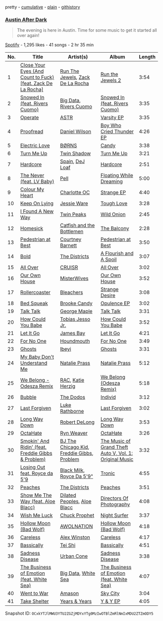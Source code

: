pretty - [cumulative](/playlists/cumulative/50l7KMPuO1jMnpofYHCwV1.md) - [plain](/playlists/plain/50l7KMPuO1jMnpofYHCwV1) - [githistory](https://github.githistory.xyz/mackorone/spotify-playlist-archive/blob/main/playlists/plain/50l7KMPuO1jMnpofYHCwV1)

### [Austin After Dark](https://open.spotify.com/playlist/50l7KMPuO1jMnpofYHCwV1)

> The evening is here in Austin\. Time for some music to get it started all over again!

[Spotify](https://open.spotify.com/user/spotify) - 1,295 likes - 41 songs - 2 hr 35 min

| No. | Title | Artist(s) | Album | Length |
|---|---|---|---|---|
| 1 | [Close Your Eyes \(And Count to Fuck\) \[feat\. Zack De La Rocha\]](https://open.spotify.com/track/76QLGx0NleOYqkDtL7HKIA) | [Run The Jewels](https://open.spotify.com/artist/4RnBFZRiMLRyZy0AzzTg2C), [Zack De La Rocha](https://open.spotify.com/artist/1jKpNUjiz4KXgaAZD5FI9S) | [Run the Jewels 2](https://open.spotify.com/album/2lPYlP4eumsjz6LBG8GCbG) | 3:54 |
| 2 | [Snowed In \(feat\. Rivers Cuomo\)](https://open.spotify.com/track/2Eo5lFZ5QKA6VW6R6HVhfh) | [Big Data](https://open.spotify.com/artist/4S1nvNHWiZLP4rzwmULmUa), [Rivers Cuomo](https://open.spotify.com/artist/4LAz9VRX8Nat9kvIzgkg2v) | [Snowed In \(feat\. Rivers Cuomo\)](https://open.spotify.com/album/1KR3tgq8xAB65DegIMoPZI) | 3:35 |
| 3 | [Operate](https://open.spotify.com/track/3XvIkeomrbYnwIzLUFiYHG) | [ASTR](https://open.spotify.com/artist/3GJhraAgCA8s8XHENnDsXq) | [Varsity EP](https://open.spotify.com/album/0eV5T8tGorjEDamtIHgJCK) | 3:35 |
| 4 | [Proofread](https://open.spotify.com/track/68XR81vAdqzPZSk5k40Zd6) | [Daniel Wilson](https://open.spotify.com/artist/44eNlYXYkIGob3NU82tgLq) | [Boy Who Cried Thunder EP](https://open.spotify.com/album/3hpjE6HYUA3FW5M1ZW6Da8) | 4:26 |
| 5 | [Electric Love](https://open.spotify.com/track/0zulYs8vHhhN0hl8wvYgdv) | [BØRNS](https://open.spotify.com/artist/1KP6TWI40m7p3QBTU6u2xo) | [Candy](https://open.spotify.com/album/3QykM79uWpxMEc3e29D711) | 3:38 |
| 6 | [Turn Me Up](https://open.spotify.com/track/7hBkrgTX9iDsSOZqTPNo68) | [Twin Shadow](https://open.spotify.com/artist/6fLrPFLWLSCrp7gcTZXcKb) | [Turn Me Up](https://open.spotify.com/album/76RKMYtvnNrj44qt97svXp) | 3:21 |
| 7 | [Hardcore](https://open.spotify.com/track/0f8a6FAGGzRa4ZYqk1C1iK) | [Spain](https://open.spotify.com/artist/5CuvtsnyHM7zDKpk63QfTV), [DeJ Loaf](https://open.spotify.com/artist/7kFfY4UjNdNyaeUgLIEbIF) | [Hardcore](https://open.spotify.com/album/62Uc5A3TuHYhvIyyRldtoW) | 2:51 |
| 8 | [The Never \(feat\. LV Baby\)](https://open.spotify.com/track/1klDxguZO5yyksZzmdCDK7) | [Pell](https://open.spotify.com/artist/2O2dI9lY9PnWtAa4OlrgMi) | [Floating While Dreaming](https://open.spotify.com/album/7kfkff7LxoI2UhtDX93YKT) | 5:00 |
| 9 | [Colour My Heart](https://open.spotify.com/track/5powNSLoJPGUE8LWJHTLGy) | [Charlotte OC](https://open.spotify.com/artist/7ySHyUSqpKzGnDqOxLiCFH) | [Strange EP](https://open.spotify.com/album/5OOnz2mXj7Gb8FPGpeEc2b) | 4:40 |
| 10 | [Keep On Lying](https://open.spotify.com/track/5CftrWPkW0duKXnfkyWl3h) | [Jessie Ware](https://open.spotify.com/artist/5Mq7iqCWBzofK39FBqblNc) | [Tough Love](https://open.spotify.com/album/0AQPyk27yOeG8L4KmtJ1xP) | 3:28 |
| 11 | [I Found A New Way](https://open.spotify.com/track/2R6UVm4atvH9jV9BNOeTr4) | [Twin Peaks](https://open.spotify.com/artist/1xD85sp0kecIVuMwUHShxs) | [Wild Onion](https://open.spotify.com/album/1giZtAoxpO0kEFHhhXADXh) | 2:45 |
| 12 | [Homesick](https://open.spotify.com/track/0ibnYgfeSoOq98AxPY1Y3t) | [Catfish and the Bottlemen](https://open.spotify.com/artist/2xaAOVImG2O6lURwqperlD) | [The Balcony](https://open.spotify.com/album/2RySzAMRGrSnXYDf1lY5Ay) | 2:28 |
| 13 | [Pedestrian at Best](https://open.spotify.com/track/7kGXaFUi09CYndPllORUXb) | [Courtney Barnett](https://open.spotify.com/artist/4OOlG5eBXSkSAAEeKjJb5Y) | [Pedestrian at Best](https://open.spotify.com/album/3fQ3BtKOXpLCPT41s9Pvd3) | 3:50 |
| 14 | [Bold](https://open.spotify.com/track/2bGXOLA36nc9V9hKOQkIdg) | [The Districts](https://open.spotify.com/artist/3HZgaiR960RFqx9d4LPraD) | [A Flourish and A Spoil](https://open.spotify.com/album/2NKtrrrgN4cV9hDntaLb0u) | 3:07 |
| 15 | [All Over](https://open.spotify.com/track/2sw0WCGMT1UtIwF9UHtkAT) | [CRUISR](https://open.spotify.com/artist/1jNnM5dm7dzt16IocWCvJc) | [All Over](https://open.spotify.com/album/4fQnI74EUHDBM9Mmww9eCo) | 3:02 |
| 16 | [Our Own House](https://open.spotify.com/track/5ufmXqULgMsDIDSkSaXw1E) | [MisterWives](https://open.spotify.com/artist/5ivCbtrcD5N4rD337xIb2z) | [Our Own House](https://open.spotify.com/album/09bl34G5cWe3hlKND6PNt2) | 3:52 |
| 17 | [Rollercoaster](https://open.spotify.com/track/5L95vS64rG1YMIFm1hLjyZ) | [Bleachers](https://open.spotify.com/artist/2eam0iDomRHGBypaDQLwWI) | [Strange Desire](https://open.spotify.com/album/0cnNCK2xpudXjB8pzsrYy9) | 3:08 |
| 18 | [Bed Squeak](https://open.spotify.com/track/0f7IIkurR8CUhdp8LKbmjK) | [Brooke Candy](https://open.spotify.com/artist/3amwMyDd1uxTBoUZlazZ9m) | [Opulence EP](https://open.spotify.com/album/15KPwLkZDUQAhBGJdCxowa) | 3:02 |
| 19 | [Talk Talk](https://open.spotify.com/track/4ZGsMBaDb4RG2VKrsRDZu0) | [George Maple](https://open.spotify.com/artist/19m3oZKjGSLzVW0OGIAcNg) | [Talk Talk](https://open.spotify.com/album/2eKAy21bn6VJbw0amsJRgS) | 3:31 |
| 20 | [How Could You Babe](https://open.spotify.com/track/3UQM3V4mjS1DuAqucivt1Q) | [Tobias Jesso Jr.](https://open.spotify.com/artist/3RosuARXNIOfNYoJXR7fzA) | [How Could You Babe](https://open.spotify.com/album/366pymIt28pfphDRjYM0BL) | 3:52 |
| 21 | [Let It Go](https://open.spotify.com/track/2ggSyGB5HnVvGDGofu3ITZ) | [James Bay](https://open.spotify.com/artist/4EzkuveR9pLvDVFNx6foYD) | [Let It Go](https://open.spotify.com/album/5jnPO2IuTJbZqdFXZgxgn1) | 4:21 |
| 22 | [For No One](https://open.spotify.com/track/10tLmQStU0VkeZawCBohkO) | [Houndmouth](https://open.spotify.com/artist/7EGwUS3c5dXduO4sMyLWC5) | [For No One](https://open.spotify.com/album/0zAljNFRfXkJAz4OEGWKOz) | 3:49 |
| 23 | [Ghosts](https://open.spotify.com/track/2bqx1nbXAI6ciOxzl2JbVC) | [Ibeyi](https://open.spotify.com/artist/5Q8NEHGX70m1kkojbtm8wa) | [Ghosts](https://open.spotify.com/album/0xkbqzDDv6dtXVxOrQQtpM) | 3:31 |
| 24 | [My Baby Don't Understand Me](https://open.spotify.com/track/1mwwueuXt5NPPtnJyswwA9) | [Natalie Prass](https://open.spotify.com/artist/0EmUT6i9rTu9ZHy1Tl1iuX) | [Natalie Prass](https://open.spotify.com/album/21zH1ohnZ6T0g95ZnUTwBM) | 5:12 |
| 25 | [We Belong \- Odesza Remix](https://open.spotify.com/track/4tO93FtEpqdVA0b9RXK4xI) | [RAC](https://open.spotify.com/artist/4AGwPDdh1y8hochNzHy5HC), [Katie Herzig](https://open.spotify.com/artist/5jbP6txZCMe5l7QLZ1pmJ3) | [We Belong \(Odesza Remix\)](https://open.spotify.com/album/4CXye0cetb3quBfN2PE5nb) | 5:18 |
| 26 | [Bubble](https://open.spotify.com/track/5PHN3ofpn15LH02mhGOyLQ) | [The Dodos](https://open.spotify.com/artist/10tysauSA5JATqniBDu2Ed) | [Individ](https://open.spotify.com/album/1zs46bnGghl56axQyGHMRS) | 3:12 |
| 27 | [Last Forgiven](https://open.spotify.com/track/5qrcvTNkPrEpJuAslImtE6) | [Luke Rathborne](https://open.spotify.com/artist/0XfDKxRuVIlgnFx0GHj4h6) | [Last Forgiven](https://open.spotify.com/album/6Fvn35k1B8U2UG0VAqT7dM) | 3:02 |
| 28 | [Long Way Down](https://open.spotify.com/track/3rDDKOZbYKC80OWo5XTn7B) | [Robert DeLong](https://open.spotify.com/artist/42crL07E4WPfVovyUtMpvC) | [Long Way Down](https://open.spotify.com/album/2rFH6metCvPBHy15m81oCs) | 3:53 |
| 29 | [OctaHate](https://open.spotify.com/track/16tlhh3jNraThY2kgBlG4X) | [Ryn Weaver](https://open.spotify.com/artist/2MuFzH1J5I6gGFYo2qhZmX) | [OctaHate](https://open.spotify.com/album/3oawVsL2qOywMCoQaWBB0r) | 3:26 |
| 30 | [Smokin' And Ridin' \(feat\. Freddie Gibbs & Problem\)](https://open.spotify.com/track/5P4KMR8aiKtz2WFxNVYChF) | [BJ The Chicago Kid](https://open.spotify.com/artist/07d5etnpjriczFBB8pxmRe), [Freddie Gibbs](https://open.spotify.com/artist/0Y4inQK6OespitzD6ijMwb), [Problem](https://open.spotify.com/artist/0399oiMcmbOzzsYQDNYqxn) | [The Music of Grand Theft Auto V, Vol\. 1: Original Music](https://open.spotify.com/album/63fPXLpTxvDR7LgSOZIaly) | 3:32 |
| 31 | [Losing Out feat\. Royce da 5'9](https://open.spotify.com/track/5kCAHEDCel0jVMsWcjMHMV) | [Black Milk](https://open.spotify.com/artist/77zgRkcehIGCAtROXkXkb3), [Royce Da 5'9"](https://open.spotify.com/artist/6DVipHzYsPlIoA0DW8Gmns) | [Tronic](https://open.spotify.com/album/1GJ74fwsrWM7dkFzqybwKW) | 4:55 |
| 32 | [Peaches](https://open.spotify.com/track/36VnPqro0ZAc39UcJQkDBs) | [The Districts](https://open.spotify.com/artist/3HZgaiR960RFqx9d4LPraD) | [Peaches](https://open.spotify.com/album/4sD726V8GeMGcP0vBnpe5n) | 3:51 |
| 33 | [Show Me The Way \(feat\. Aloe Blacc\)](https://open.spotify.com/track/7IxvSBYTiSARQsKBvgwZPo) | [Dilated Peoples](https://open.spotify.com/artist/56OMwqr8qaLIRH4ZrvvdXq), [Aloe Blacc](https://open.spotify.com/artist/0id62QV2SZZfvBn9xpmuCl) | [Directors Of Photography](https://open.spotify.com/album/6JwGOBl5Wdw4fkdjOqYxE1) | 4:08 |
| 34 | [Wish Me Luck](https://open.spotify.com/track/7z3mChqmE7mVON3JPAI5oo) | [Chuck Prophet](https://open.spotify.com/artist/3vidJsiALgVC5ZuweJgeDT) | [Night Surfer](https://open.spotify.com/album/6sHcPAdczA2XTY3w1MMN6J) | 3:37 |
| 35 | [Hollow Moon \(Bad Wolf\)](https://open.spotify.com/track/29NdNrQxzMkOyqV8WFYQ0X) | [AWOLNATION](https://open.spotify.com/artist/4njdEjTnLfcGImKZu1iSrz) | [Hollow Moon \(Bad Wolf\)](https://open.spotify.com/album/7BvYSeA674R8jER4TP35Us) | 4:18 |
| 36 | [Careless](https://open.spotify.com/track/4LSHMt2QBv0gX9u6amnYjT) | [Alex Winston](https://open.spotify.com/artist/3REwdws53wUuid8AatTTMh) | [Careless](https://open.spotify.com/album/1WtNW3DbEnINTUYbvZYAEh) | 4:17 |
| 37 | [Bassically](https://open.spotify.com/track/6Nt2Su1bBdVcmxSDQO9peo) | [Tei Shi](https://open.spotify.com/artist/1xcMOgFUM1IYZE22YjCvsL) | [Bassically](https://open.spotify.com/album/7nuvtPnpGskoyjeoermMpO) | 4:51 |
| 38 | [Sadness Disease](https://open.spotify.com/track/6IyVOPrUP55d58cnPgUdxT) | [Urban Cone](https://open.spotify.com/artist/3WOOglGBDGvr6c2WBeMAWn) | [Sadness Disease](https://open.spotify.com/album/0mvpvRS09Fge90KMdhiq8H) | 3:38 |
| 39 | [The Business of Emotion \(feat\. White Sea\)](https://open.spotify.com/track/28tHctD3gWIIkfIhzb1a9d) | [Big Data](https://open.spotify.com/artist/4S1nvNHWiZLP4rzwmULmUa), [White Sea](https://open.spotify.com/artist/5WzsdqnI9jOwLrW9YuXI4t) | [The Business of Emotion \(feat\. White Sea\)](https://open.spotify.com/album/63juWb0wB4OBuAzuAdGpXf) | 4:07 |
| 40 | [Went to War](https://open.spotify.com/track/3q6gvYPqqVa1RNE4D1qun0) | [Amason](https://open.spotify.com/artist/4cJKxS7uOPhwb5UQ70sYpN) | [Sky City](https://open.spotify.com/album/55qnUk23XpTaogj2yckP82) | 3:04 |
| 41 | [Take Shelter](https://open.spotify.com/track/0VGs87BBbiMQrDOBVtF6Dx) | [Years & Years](https://open.spotify.com/artist/5vBSrE1xujD2FXYRarbAXc) | [Y & Y EP](https://open.spotify.com/album/55Wi5YT9n28ZPyXbaPQPGq) | 4:05 |

Snapshot ID: `OCxkYTJlMWU3YTU2ZGZjMDYxYTg0MzIwOTBlZmRlNmIxMDU2ZTZmODY5`